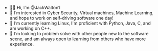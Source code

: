 - 🤙🏻 Hi, I’m @JackWalton1
- 🧐 I’m interested in Cyber Security, Virtual machines, Machine Learning, and hope to work on self-driving software one day!
- 🌱 I’m currently learning Linux, I'm proficient with Python, Java, C, and am working on C++.
- 🎉 I’m looking to problem solve with other people new to the software scene, and am always open to learning from others who have more experience.
